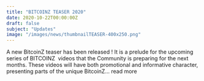 ```yaml
---
title: "BITCOINZ TEASER 2020"
date: 2020-10-22T00:00:00Z
draft: false
subject: "Updates"
image: "/images/news/thumbnailTEASER-400x250.png"
---
```


A new BitcoinZ teaser has been released ! It is a prelude for the upcoming series of BITCOINZ  videos that the Community is preparing for the next months. These videos will have both promotional and informative character, presenting parts of the unique BitcoinZ...
read more
